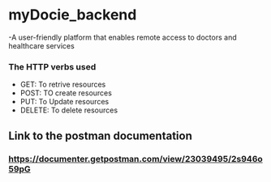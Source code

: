 # myDocie_backend

-A user-friendly platform that enables remote access to doctors and healthcare services


### The HTTP verbs used

- GET: To retrive resources
- POST: TO create resources
- PUT: To Update resources
- DELETE: To delete resources


## Link to the postman documentation

### https://documenter.getpostman.com/view/23039495/2s946o59pG

